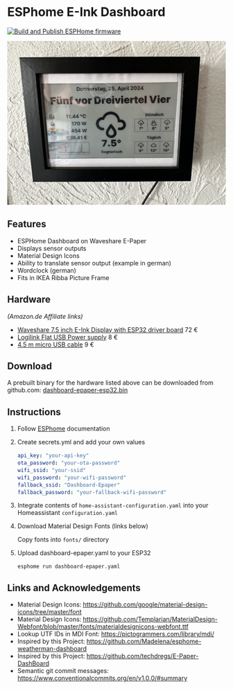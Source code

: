 # ESPhome E-Ink Dashboard

[![Build and Publish ESPHome firmware](https://github.com/ziermmar/esphome-epaper-dashboard/actions/workflows/github-actions-publish.yml/badge.svg?event=push)](https://github.com/ziermmar/esphome-epaper-dashboard/actions/workflows/github-actions-publish.yml)

![Screen capture of an e-ink display](./images/screen-capture.jpeg)

## Features

* ESPHome Dashboard on Waveshare E-Paper
* Displays sensor outputs
* Material Design Icons
* Ability to translate sensor output (example in german)
* Wordclock (german)
* Fits in IKEA Ribba Picture Frame

## Hardware

*(Amazon.de Affiliate links)*

* [Waveshare 7.5 inch E-Ink Display with ESP32 driver board](https://amzn.to/3JBRzas) 72 €
* [Logilink Flat USB Power supply](https://amzn.to/3JD4Gbe) 8 €
* [4.5 m micro USB cable](https://amzn.to/44jEufC) 9 €

## Download

A prebuilt binary for the hardware listed above can be downloaded from github.com: [dashboard-epaper-esp32.bin](https://ziermmar.github.io/esphome-epaper-dashboard/dashboard-epaper-esp32/dashboard-epaper-esp32.bin)

## Instructions

1. Follow [ESPhome](https://esphome.io) documentation

2. Create secrets.yml and add your own values

    ```yaml
    api_key: "your-api-key"
    ota_password: "your-ota-password"
    wifi_ssid: "your-ssid"
    wifi_password: "your-wifi-password"
    fallback_ssid: "Dashboard-Epaper"
    fallback_password: "your-fallback-wifi-password"
    ```

3. Integrate contents of ```home-assistant-configuration.yaml``` into your Homeassistant ```configuration.yaml```

4. Download Material Design Fonts (links below)

    Copy fonts into ```fonts/``` directory

5. Upload dashboard-epaper.yaml to your ESP32

   ```shell
   esphome run dashboard-epaper.yaml
   ```

## Links and Acknowledgements

* Material Design Icons: <https://github.com/google/material-design-icons/tree/master/font>
* Material Design Icons: <https://github.com/Templarian/MaterialDesign-Webfont/blob/master/fonts/materialdesignicons-webfont.ttf>
* Lookup UTF IDs in MDI Font: <https://pictogrammers.com/library/mdi/>
* Inspired by this Project: <https://github.com/Madelena/esphome-weatherman-dashboard>
* Inspired by this Project: <https://github.com/techdregs/E-Paper-DashBoard>
* Semantic git commit messages: <https://www.conventionalcommits.org/en/v1.0.0/#summary>
